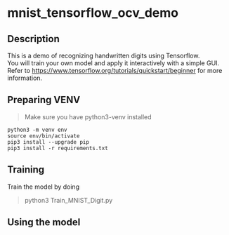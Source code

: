 # mnist_tensorflow_ocv_demo
## Description
This is a demo of recognizing handwritten digits using Tensorflow.  
You will train your own model and apply it interactively with a simple GUI.  
Refer to https://www.tensorflow.org/tutorials/quickstart/beginner for more information.

## Preparing VENV
> Make sure you have python3-venv installed
```
python3 -m venv env
source env/bin/activate
pip3 install --upgrade pip
pip3 install -r requirements.txt
```

## Training
Train the model by doing
> python3 Train_MNIST_Digit.py


## Using the model

